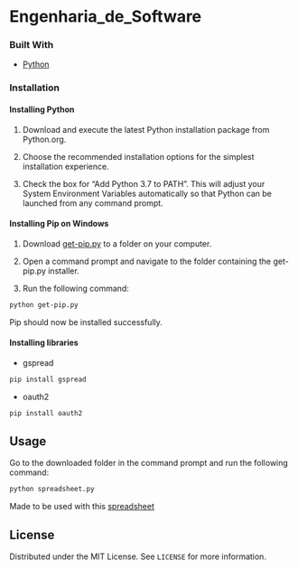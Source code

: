 # Engenharia_de_Software

### Built With

* [Python](https://python.org)

### Installation

#### Installing Python

1. Download and execute the latest Python installation package from Python.org.

2. Choose the recommended installation options for the simplest installation experience.

3. Check the box for “Add Python 3.7 to PATH”. This will adjust your System Environment Variables automatically so that Python can be launched from any command prompt.

#### Installing Pip on Windows

1. Download [get-pip.py](https://bootstrap.pypa.io/get-pip.py) to a folder on your computer.

2. Open a command prompt and navigate to the folder containing the get-pip.py installer.

3. Run the following command:
```sh
python get-pip.py
```
Pip should now be installed successfully.

#### Installing libraries

* gspread
```sh
pip install gspread
```
* oauth2
```sh
pip install oauth2
```

## Usage

Go to the downloaded folder in the command prompt and run the following command:
```sh
python spreadsheet.py
```

Made to be used with this [spreadsheet](https://docs.google.com/spreadsheets/d/183VzN7dnwCIo8lFxcfE__auRLibBGg91WyhpiiGO9jE/edit?usp=sharing)

## License

Distributed under the MIT License. See `LICENSE` for more information.
